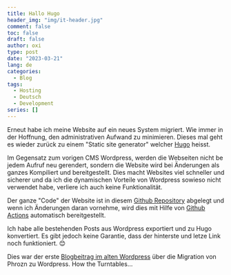 ```yaml
---
title: Hallo Hugo
header_img: "img/it-header.jpg"
comment: false
toc: false
draft: false
author: oxi
type: post
date: "2023-03-21"
lang: de
categories:
  - Blog
tags:
  - Hosting
  - Deutsch
  - Development
series: []
---
```

Erneut habe ich meine Website auf ein neues System migriert. Wie immer in der Hoffnung, den administrativen Aufwand zu minimieren. Dieses mal geht es wieder zurück zu einem "Static site generator" welcher [Hugo](https://gohugo.io) heisst.

Im Gegensatz zum vorigen CMS Wordpress, werden die Webseiten nicht be jedem Aufruf neu gerendert, sondern die Website wird bei Änderungen als ganzes Kompiliert und bereitgestellt. Dies macht Websites viel schneller und sicherer und da ich die dynamischen Vorteile von Wordpress sowieso nicht verwendet habe, verliere ich auch keine Funktionalität.

Der ganze "Code" der Website ist in diesem [Github Repository](https://github.com/oxivanisher/oxi.ch) abgelegt und wenn ich Änderungen daran vornehme, wird dies mit Hilfe von [Github Actions](https://github.com/features/actions) automatisch bereitgestellt.

Ich habe alle bestehenden Posts aus Wordpress exportiert und zu Hugo konvertiert. Es gibt jedoch keine Garantie, dass der hinterste und letze Link noch funktioniert. 😊

Dies war der erste [Blogbeitrag im alten Wordpress](/posts/2016-01-25-move-to-wordpress/) über die Migration von Phrozn zu Wordpress. How the Turntables...
